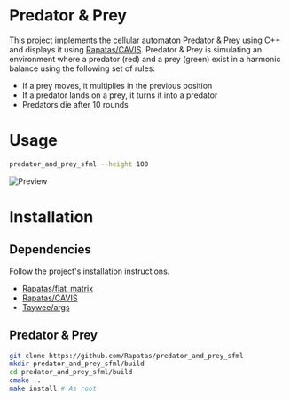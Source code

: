 # Predator & Prey
This project implements the [cellular automaton](https://en.wikipedia.org/wiki/Cellular_automaton) Predator & Prey using C++ and displays it using [Rapatas/CAVIS](https://github.com/Rapatas/CAVIS). Predator & Prey is simulating an environment where a predator (red) and a prey (green) exist in a harmonic balance using the following set of rules:
* If a prey moves, it multiplies in the previous position
* If a predator lands on a prey, it turns it into a predator
* Predators die after 10 rounds

# Usage
```bash
predator_and_prey_sfml --height 100
```

![Preview](https://i.imgur.com/LzmDeJM.gif "Preditor & Prey")

# Installation

## Dependencies
Follow the project's installation instructions.
* [Rapatas/flat_matrix](https://github.com/Rapatas/flat_matrix)
* [Rapatas/CAVIS](https://github.com/Rapatas/CAVIS)
* [Taywee/args](https://github.com/Taywee/args)

## Predator & Prey
```bash
git clone https://github.com/Rapatas/predator_and_prey_sfml
mkdir predator_and_prey_sfml/build
cd predator_and_prey_sfml/build
cmake ..
make install # As root
```

